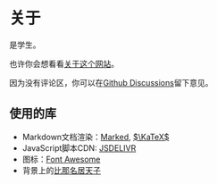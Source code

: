 # 关于

是学生。

也许你会想看看[关于这个网站](#文章/关于这个网站)。

因为没有评论区，你可以在[Github Discussions](https://github.com/chenyu76/chenyu76.github.io/discussions)留下意见。

## 使用的库

- Markdown文档渲染：[Marked](https://marked.js.org/), [$\KaTeX$](https://katex.org/)
- JavaScript脚本CDN: [JSDELIVR](cdn.jsdelivr.net)
- 图标：[Font Awesome](https://fontawesome.com/)
- 背景上的[比那名居天子](https://danbooru.donmai.us/posts/5660104)
